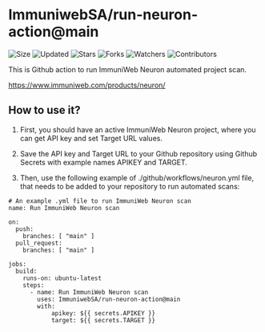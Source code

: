 # ImmuniwebSA/run-neuron-action@main

![Size](https://img.shields.io/github/repo-size/ImmuniwebSA/run-neuron-action?style=plastic&color=0f0&label=Size)
![Updated](https://img.shields.io/github/last-commit/ImmuniwebSA/run-neuron-action?style=plastic&color=f00&label=Updated)
![Stars](https://img.shields.io/github/stars/ImmuniwebSA/run-neuron-action?style=plastic&color=ffc801&label=Stars)
![Forks](https://img.shields.io/github/forks/ImmuniwebSA/run-neuron-action?style=plastic&color=003cff&label=Forks)
![Watchers](https://img.shields.io/github/watchers/ImmuniwebSA/run-neuron-action?style=plastic&color=ff5500&label=Watchers)
![Contributors](https://img.shields.io/github/contributors/ImmuniwebSA/run-neuron-action?style=plastic&color=f0f&label=Contributors)

This is Github action to run ImmuniWeb Neuron automated project scan.

https://www.immuniweb.com/products/neuron/

## How to use it?

1. First, you should have an active ImmuniWeb Neuron project, where you can get API key and set Target URL values.

2. Save the API key and Target URL to your Github repository using Github Secrets with example names APIKEY and TARGET.

3. Then, use the following example of ./github/workflows/neuron.yml file, that needs to be added to your repository to run automated scans:

```
# An example .yml file to run ImmuniWeb Neuron scan
name: Run ImmuniWeb Neuron scan

on:
  push:
    branches: [ "main" ]
  pull_request:
    branches: [ "main" ]

jobs:
  build:
    runs-on: ubuntu-latest
    steps:
      - name: Run ImmuniWeb Neuron scan
        uses: ImmuniwebSA/run-neuron-action@main
        with:
            apikey: ${{ secrets.APIKEY }}
            target: ${{ secrets.TARGET }}
```
